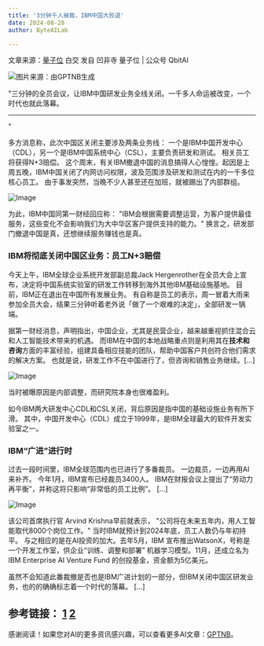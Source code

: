 ```yaml
---
title: '3分钟千人被裁，IBM中国大败退'
date: 2024-08-28
author: ByteAILab

---
```


文章来源：[量子位](https://mp.weixin.qq.com/s/5EPjyzRO2KIVkau6XBwrvA)
白交 发自 凹非寺
量子位 | 公众号 QbitAI

![图片来源：由GPTNB生成](http://www.jesonc.com/upload/3B33CB85B496C0CB6FBA4C2BD79320AD/1724733260489/FtpW7A890wrXsOaHh_Gsu7d8gZo5.png)

"三分钟的全员会议，让IBM中国研发业务全线关闭。一千多人命运被改变，一个时代也就此落幕。

---
"

多方消息称，此次中国区关闭主要涉及两条业务线：
一个是IBM中国开发中心（CDL），另一个是IBM中国系统中心（CSL），主要负责研发和测试。
相关员工将获得N+3赔偿。
这个周末，有关IBM撤退中国的消息搞得人心惶惶。起因是上周五晚，IBM中国关闭了内网访问权限，波及范围涉及研发和测试在内的一千多位核心员工。
由于事发突然，当晚不少人甚至还在加班，就被踢出了内部群组。

![Image](http://www.jesonc.com/FuLgqpuq_TtK-qVkj6X5uLS7wfo_)

为此，IBM中国同第一财经回应称：
"IBM会根据需要调整运营，为客户提供最佳服务，这些变化不会影响我们为大中华区客户提供支持的能力。"
换言之，研发部门撤退中国是真，还想继续服务赚钱也是真。

### IBM将彻底关闭中国区业务：员工N+3赔偿
今天上午，IBM全球企业系统开发部副总裁Jack Hergenrother在全员大会上宣布，决定将中国系统实验室的研发工作转移到海外其他IBM基础设施基地。
目前，IBM正在退出在中国所有发展业务。
有自称是员工的表示，周一冒着大雨来参加全员大会，结果三分钟听着老外说「做了一个艰难的决定」，全部研发一锅端。

据第一财经消息，声明指出，中国企业，尤其是民营企业，越来越重视抓住混合云和人工智能技术带来的机遇。
而IBM在中国的本地战略重点则是利用其在**技术和咨询**方面的丰富经验，组建具备相应技能的团队，帮助中国客户共创符合他们需求的解决方案。
也就是说，研发工作不在中国进行了，但咨询和销售业务继续。[...]

![Image](http://www.jesonc.com/FkBdfBEbNz9nB64zWyQRUiyroHa1)

当时被曝原因是内部调整，而研究院本身也很难盈利。

如今IBM两大研发中心CDL和CSL关闭，背后原因是指中国的基础设施业务有所下滑。
其中，中国开发中心（CDL）成立于1999年，是IBM全球最大的软件开发实验室之一。

### IBM“广进”进行时
过去一段时间里，IBM全球范围内也已进行了多番裁员。
一边裁员，一边再用AI来补齐。
今年1月，IBM宣布已经裁员3400人。
IBM在财报会议上提出了“劳动力再平衡”，并称这将只影响“非常低的员工比例”。
[...]

![Image](http://www.jesonc.com/FrJZNQ0t3BG9uuOV9uw5BHzH2rjC)

该公司首席执行官 Arvind Krishna早前就表示，
"公司将在未来五年内，用人工智能取代8000个岗位工作。"
当时IBM就预计到2024年底，员工人数仍与年初持平。
与之相应的是在AI投资的加大。去年5月，IBM 宣布推出WatsonX，号称是一个开发工作室，供企业“训练、调整和部署” 机器学习模型。11月，还成立名为IBM Enterprise AI Venture Fund 的创投基金，资金额为5亿美元。

虽然不会知道此番裁撤是否也是IBM广进计划的一部分，但IBM关闭中国区研发业务，也的的确确标志着一个时代的落幕。
[...]

参考链接：
[1](https://m.yicai.com/news/102246580.html)
[2](https://mp.weixin.qq.com/s/276sQP1FORXWIyxhxEt3NQ)
---
感谢阅读！如果您对AI的更多资讯感兴趣，可以查看更多AI文章：[GPTNB](https://gptnb.com)。